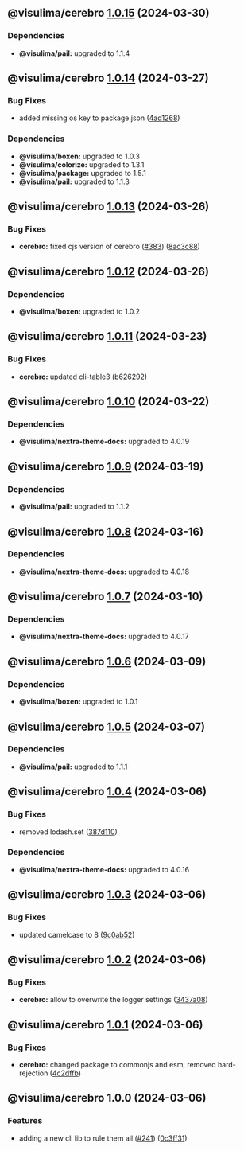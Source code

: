 ## @visulima/cerebro [1.0.15](https://github.com/visulima/visulima/compare/@visulima/cerebro@1.0.14...@visulima/cerebro@1.0.15) (2024-03-30)



### Dependencies

* **@visulima/pail:** upgraded to 1.1.4

## @visulima/cerebro [1.0.14](https://github.com/visulima/visulima/compare/@visulima/cerebro@1.0.13...@visulima/cerebro@1.0.14) (2024-03-27)


### Bug Fixes

* added missing os key to package.json ([4ad1268](https://github.com/visulima/visulima/commit/4ad1268ed12cbdcf60aeb46d4c052ed1696bc150))



### Dependencies

* **@visulima/boxen:** upgraded to 1.0.3
* **@visulima/colorize:** upgraded to 1.3.1
* **@visulima/package:** upgraded to 1.5.1
* **@visulima/pail:** upgraded to 1.1.3

## @visulima/cerebro [1.0.13](https://github.com/visulima/visulima/compare/@visulima/cerebro@1.0.12...@visulima/cerebro@1.0.13) (2024-03-26)


### Bug Fixes

* **cerebro:** fixed cjs version of cerebro ([#383](https://github.com/visulima/visulima/issues/383)) ([8ac3c88](https://github.com/visulima/visulima/commit/8ac3c88a14b27bf108296a051907ff0ba156f3b2))

## @visulima/cerebro [1.0.12](https://github.com/visulima/visulima/compare/@visulima/cerebro@1.0.11...@visulima/cerebro@1.0.12) (2024-03-26)



### Dependencies

* **@visulima/boxen:** upgraded to 1.0.2

## @visulima/cerebro [1.0.11](https://github.com/visulima/visulima/compare/@visulima/cerebro@1.0.10...@visulima/cerebro@1.0.11) (2024-03-23)


### Bug Fixes

* **cerebro:** updated cli-table3 ([b626292](https://github.com/visulima/visulima/commit/b626292dbda362a96870ef62ba2fe6166cca9268))

## @visulima/cerebro [1.0.10](https://github.com/visulima/visulima/compare/@visulima/cerebro@1.0.9...@visulima/cerebro@1.0.10) (2024-03-22)



### Dependencies

* **@visulima/nextra-theme-docs:** upgraded to 4.0.19

## @visulima/cerebro [1.0.9](https://github.com/visulima/visulima/compare/@visulima/cerebro@1.0.8...@visulima/cerebro@1.0.9) (2024-03-19)



### Dependencies

* **@visulima/pail:** upgraded to 1.1.2

## @visulima/cerebro [1.0.8](https://github.com/visulima/visulima/compare/@visulima/cerebro@1.0.7...@visulima/cerebro@1.0.8) (2024-03-16)



### Dependencies

* **@visulima/nextra-theme-docs:** upgraded to 4.0.18

## @visulima/cerebro [1.0.7](https://github.com/visulima/visulima/compare/@visulima/cerebro@1.0.6...@visulima/cerebro@1.0.7) (2024-03-10)



### Dependencies

* **@visulima/nextra-theme-docs:** upgraded to 4.0.17

## @visulima/cerebro [1.0.6](https://github.com/visulima/visulima/compare/@visulima/cerebro@1.0.5...@visulima/cerebro@1.0.6) (2024-03-09)



### Dependencies

* **@visulima/boxen:** upgraded to 1.0.1

## @visulima/cerebro [1.0.5](https://github.com/visulima/visulima/compare/@visulima/cerebro@1.0.4...@visulima/cerebro@1.0.5) (2024-03-07)



### Dependencies

* **@visulima/pail:** upgraded to 1.1.1

## @visulima/cerebro [1.0.4](https://github.com/visulima/visulima/compare/@visulima/cerebro@1.0.3...@visulima/cerebro@1.0.4) (2024-03-06)


### Bug Fixes

* removed lodash.set ([387d110](https://github.com/visulima/visulima/commit/387d110f715d295457d8cb34f6cbd900856e92a3))



### Dependencies

* **@visulima/nextra-theme-docs:** upgraded to 4.0.16

## @visulima/cerebro [1.0.3](https://github.com/visulima/visulima/compare/@visulima/cerebro@1.0.2...@visulima/cerebro@1.0.3) (2024-03-06)


### Bug Fixes

* updated camelcase to 8 ([9c0ab52](https://github.com/visulima/visulima/commit/9c0ab523ec5234e1bf1b958a1204414fdafed5cd))

## @visulima/cerebro [1.0.2](https://github.com/visulima/visulima/compare/@visulima/cerebro@1.0.1...@visulima/cerebro@1.0.2) (2024-03-06)


### Bug Fixes

* **cerebro:** allow to overwrite the logger settings ([3437a08](https://github.com/visulima/visulima/commit/3437a081cf5d304cf9bd79b62b159bb10242c92f))

## @visulima/cerebro [1.0.1](https://github.com/visulima/visulima/compare/@visulima/cerebro@1.0.0...@visulima/cerebro@1.0.1) (2024-03-06)


### Bug Fixes

* **cerebro:** changed package to commonjs and esm, removed hard-rejection ([4c2dffb](https://github.com/visulima/visulima/commit/4c2dffba479b3c29eef833f9535b98e4c1bf9c44))

## @visulima/cerebro 1.0.0 (2024-03-06)


### Features

* adding a new cli lib to rule them all ([#241](https://github.com/visulima/visulima/issues/241)) ([0c3ff31](https://github.com/visulima/visulima/commit/0c3ff31ab351c39cb3b2653b5f1a7aa3b417ff2c))

